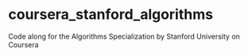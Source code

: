 # coursera_stanford_algorithms
Code along for the Algorithms Specialization by Stanford University on Coursera
